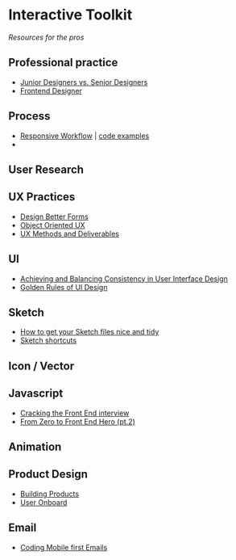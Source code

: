# Interactive Toolkit
_Resources for the pros_

## Professional practice
* [Junior Designers vs. Senior Designers](https://medium.com/the-year-of-the-looking-glass/junior-designers-vs-senior-designers-fbe483d3b51e#.o4zo20k9a) 
* [Frontend Designer](http://bradfrost.com/blog/post/frontend-design/)

## Process
* [Responsive Workflow](https://speakerdeck.com/stephenhay/responsive-design-workflow-mobilism-2012) | [code examples](https://github.com/stephenhay/rdw-code-examples)
* 

## User Research
## UX Practices
* [Design Better Forms](https://uxdesign.cc/design-better-forms-96fadca0f49c#.q049xqts6)
* [Object Oriented UX](http://alistapart.com/article/object-oriented-ux)
* [UX Methods and Deliverables](https://uxdesign.cc/ux-design-methods-deliverables-657f54ce3c7d#.rjdbcxitu)

## UI
* [Achieving and Balancing Consistency in User Interface Design](http://www.uxmatters.com/mt/archives/2010/07/achieving-and-balancing-consistency-in-user-interface-design.php) 
* [Golden Rules of UI Design](http://theomandel.com/wp-content/uploads/2012/07/Mandel-GoldenRules.pdf) 

## Sketch  
* [How to get your Sketch files nice and tidy](https://pixel2html.com/blog/how-to-get-your-sketch-files-nice-and-tidy.html?utm_source=designernews)  
* [Sketch shortcuts](http://sketchshortcuts.com/)

 
## Icon / Vector
## Javascript
* [Cracking the Front End interview](https://medium.freecodecamp.com/cracking-the-front-end-interview-9a34cd46237#.v57lb2c40)
* [From Zero to Front End Hero (pt.2)](https://medium.freecodecamp.com/from-zero-to-front-end-hero-part-2-adfa4824da9b#.k0krxw8di)


## Animation
## Product Design
* [Building Products](https://medium.com/the-year-of-the-looking-glass/building-products-91aa93bea4bb#.bng6vsedo)
* [User Onboard](https://www.useronboard.com/)

## Email
* [Coding Mobile first Emails](https://medium.com/cm-engineering/coding-mobile-first-emails-1513ac4673e#.hqm3rl35r)
